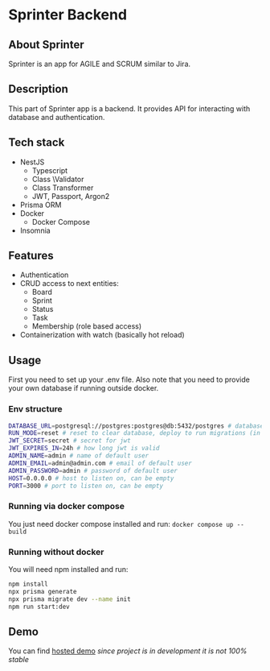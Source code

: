 # Sprinter Backend

## About Sprinter

Sprinter is an app for AGILE and SCRUM similar to Jira.

## Description

This part of Sprinter app is a backend.
It provides API for interacting with database and authentication.

## Tech stack

- NestJS
  - Typescript
  - Class \Validator
  - Class Transformer
  - JWT, Passport, Argon2
- Prisma ORM
- Docker
  - Docker Compose
- Insomnia

## Features

- Authentication
- CRUD access to next entities:
  - Board
  - Sprint
  - Status
  - Task
  - Membership (role based access)
- Containerization with watch (basically hot reload)

## Usage

First you need to set up your .env file.
Also note that you need to provide your own database
if running outside docker.

### Env structure

```bash
DATABASE_URL=postgresql://postgres:postgres@db:5432/postgres # database url to connect
RUN_MODE=reset # reset to clear database, deploy to run migrations (in progress). Required only in docker
JWT_SECRET=secret # secret for jwt
JWT_EXPIRES_IN=24h # how long jwt is valid
ADMIN_NAME=admin # name of default user
ADMIN_EMAIL=admin@admin.com # email of default user
ADMIN_PASSWORD=admin # password of default user
HOST=0.0.0.0 # host to listen on, can be empty
PORT=3000 # port to listen on, can be empty
```

### Running via docker compose

You just need docker compose installed and run: `docker compose up --build`

### Running without docker

You will need npm installed and run:

  ```bash
  npm install
  npx prisma generate
  npx prisma migrate dev --name init
  npm run start:dev
  ```

## Demo

You can find [hosted demo](https://sprinter-backend.onrender.com)
_since project is in development it is not 100% stable_
